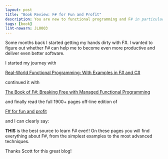 ```yaml
---
layout: post
title: "Book Review: F# for Fun and Profit"
description: You are new to functional programming and F# in particular? Check out my reading list for FSharp newbies.
tags: [book]
lint-nowarn: JL0003
---
```


Some months back I started getting my hands dirty with F#. I wanted to figure out whether F# can help me
to become even more productive and deliver even better software.

I started my journey with

[Real-World Functional Programming: With Examples in F# and C#](https://www.amazon.com/Real-World-Functional-Programming-Tomas-Petricek/dp/1933988924/ref=sr_1_1?ie=UTF8&qid=1483534198&sr=8-1&keywords=real+world+functional+programming)

continued it with

[The Book of F#: Breaking Free with Managed Functional Programming](https://www.amazon.com/Book-Breaking-Managed-Functional-Programming/dp/1593275528/ref=sr_1_1?ie=UTF8&qid=1483534245&sr=8-1&keywords=book+of+f%23)

and finally read the full 1900+ pages off-line edition of

[F# for fun and profit](https://fsharpforfunandprofit.com/)

and I can clearly say:

**THIS** is the best source to learn F# ever!! On these pages you will find everything about F#, from the 
simplest examples to the most advanced techniques.

Thanks Scott for this great blog!

